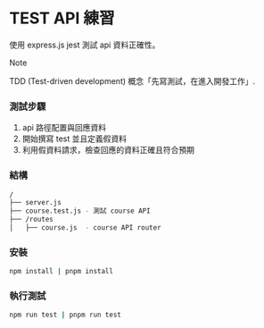 
# TEST API 練習

使用 express.js jest 測試 api 資料正確性。

> [!NOTE]
> TDD (Test-driven development) 概念「先寫測試，在進入開發工作」.

### 測試步驟
1. api 路徑配置與回應資料
2. 開始撰寫 test 並且定義假資料
3. 利用假資料請求，檢查回應的資料正確且符合預期

### 結構

```bash
/
├── server.js
├── course.test.js - 測試 course API
├── /routes
│   ├── course.js  - course API router
```

### 安裝
```bash
npm install | pnpm install
```

### 執行測試
```bash
npm run test | pnpm run test
```